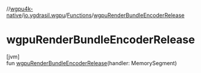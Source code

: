 //[wgpu4k-native](../../../index.md)/[io.ygdrasil.wgpu](../index.md)/[Functions](index.md)/[wgpuRenderBundleEncoderRelease](wgpu-render-bundle-encoder-release.md)

# wgpuRenderBundleEncoderRelease

[jvm]\
fun [wgpuRenderBundleEncoderRelease](wgpu-render-bundle-encoder-release.md)(handler: MemorySegment)